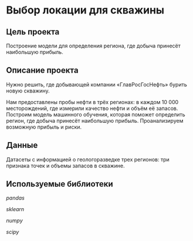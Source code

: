 # Выбор локации для скважины

## Цель проекта

Построение модели для определения региона, где добыча принесёт наибольшую прибыль.

## Описание проекта

Нужно решить, где добывающей компании «ГлавРосГосНефть» бурить новую скважину.

Нам предоставлены пробы нефти в трёх регионах: в каждом 10 000 месторождений, где измерили качество нефти и объём её запасов. Построим модель машинного обучения, которая поможет определить регион, где добыча принесёт наибольшую прибыль. Проанализируем возможную прибыль и риски.

## Данные

Датасеты с информацией о геологоразведке трех регионов: три признака точек и объемы запасов в скважине.

## Используемые библиотеки
*pandas*

*sklearn*

*numpy*

*scipy*
